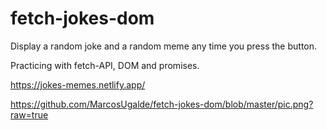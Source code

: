 # fetch-jokes-dom

Display a random joke and a random meme any time you press the button.

Practicing with fetch-API, DOM and promises.

https://jokes-memes.netlify.app/

https://github.com/MarcosUgalde/fetch-jokes-dom/blob/master/pic.png?raw=true
